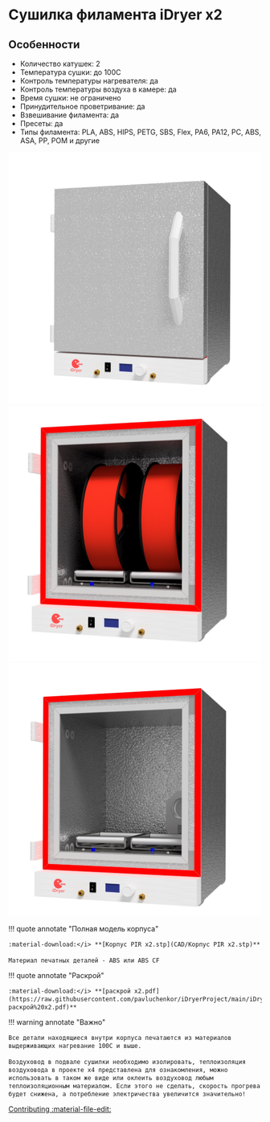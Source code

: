 # Сушилка филамента iDryer x2

## Особенности

- Количество катушек: 2
- Температура сушки: до 100С
- Контроль температуры нагревателя: да
- Контроль температуры воздуха в камере: да 
- Время сушки: не ограничено
- Принудительное проветривание: да
- Взвешивание филамента: да
- Пресеты: да
- Типы филамента: PLA, ABS, HIPS, PETG, SBS, Flex, PA6, PA12, PC, ABS, ASA, PP, POM и другие

<div class="image-container">
  <div class="custom-image">
    <img src="https://raw.githubusercontent.com/pavluchenkor/iDryerProject/main/iDryer%20v2/Hardware/PIR%20Box%20v2/img/x2_1.jpg" alt="iDryer сборка корпуса">
  </div>
  <div class="custom-image">
    <img src="https://raw.githubusercontent.com/pavluchenkor/iDryerProject/main/iDryer%20v2/Hardware/PIR%20Box%20v2/img/x2_2.jpg" alt="iDryer сборка корпуса">
  </div>
  <div class="custom-image">
    <img src="https://raw.githubusercontent.com/pavluchenkor/iDryerProject/main/iDryer%20v2/Hardware/PIR%20Box%20v2/img/x2_3.jpg" alt="iDryer сборка корпуса">
  </div>
</div>

!!! quote annotate "Полная модель корпуса"

    :material-download:</i> **[Корпус PIR x2.stp](CAD/Корпус PIR x2.stp)**

    Материал печатных деталей - ABS или ABS CF

!!! quote annotate "Раскрой"

    :material-download:</i> **[раскрой х2.pdf](https://raw.githubusercontent.com/pavluchenkor/iDryerProject/main/iDryer%20v2/Hardware/PIR%20Box%20v2/docs/раскрой%20х2.pdf)**

!!! warning annotate "Важно"

    Все детали находящиеся внутри корпуса печатаются из материалов выдерживающих нагревание 100С и выше.

    Воздуховод в подвале сушилки необходимо изолировать, теплоизоляция воздуховода в проекте x4 представлена для ознакомления, можно использовать в таком же виде или оклеить воздуховод любым теплоизоляционным материалом. Если этого не сделать, скорость прогрева будет снижена, а потребление электричества увеличится значительно!

[Contributing :material-file-edit:](https://github.com/pavluchenkor/iDryerProject/tree/main/iDryer%20v2/Hardware/PIR%20Box%20v2) 
